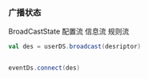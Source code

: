 ### 广播状态
BroadCastState
配置流 信息流 规则流



```scala
val des = userDS.broadcast(desriptor)


eventDs.connect(des)


```
